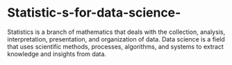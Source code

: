 # Statistic-s-for-data-science-
Statistics is a branch of mathematics that deals with the collection, analysis, interpretation, presentation, and organization of data. Data science is a field that uses scientific methods, processes, algorithms, and systems to extract knowledge and insights from data.
